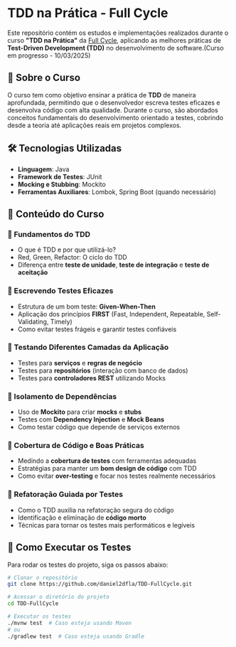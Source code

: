 # TDD na Prática - Full Cycle

Este repositório contém os estudos e implementações realizados durante o curso **"TDD na Prática"** da [Full Cycle](https://fullcycle.com.br/), aplicando as melhores práticas de **Test-Driven Development (TDD)** no desenvolvimento de software.(Curso em progresso - 10/03/2025)

## 📌 Sobre o Curso

O curso tem como objetivo ensinar a prática de **TDD** de maneira aprofundada, permitindo que o desenvolvedor escreva testes eficazes e desenvolva código com alta qualidade. Durante o curso, são abordados conceitos fundamentais do desenvolvimento orientado a testes, cobrindo desde a teoria até aplicações reais em projetos complexos.

## 🛠️ Tecnologias Utilizadas

- **Linguagem**: Java
- **Framework de Testes**: JUnit
- **Mocking e Stubbing**: Mockito
- **Ferramentas Auxiliares**: Lombok, Spring Boot (quando necessário)

## 📖 Conteúdo do Curso

### 🔹 Fundamentos do TDD
- O que é TDD e por que utilizá-lo?
- Red, Green, Refactor: O ciclo do TDD
- Diferença entre **teste de unidade**, **teste de integração** e **teste de aceitação**

### 🔹 Escrevendo Testes Eficazes
- Estrutura de um bom teste: **Given-When-Then**
- Aplicação dos princípios **FIRST** (Fast, Independent, Repeatable, Self-Validating, Timely)
- Como evitar testes frágeis e garantir testes confiáveis

### 🔹 Testando Diferentes Camadas da Aplicação
- Testes para **serviços** e **regras de negócio**
- Testes para **repositórios** (interação com banco de dados)
- Testes para **controladores REST** utilizando Mocks

### 🔹 Isolamento de Dependências
- Uso de **Mockito** para criar **mocks** e **stubs**
- Testes com **Dependency Injection** e **Mock Beans**
- Como testar código que depende de serviços externos

### 🔹 Cobertura de Código e Boas Práticas
- Medindo a **cobertura de testes** com ferramentas adequadas
- Estratégias para manter um **bom design de código** com TDD
- Como evitar **over-testing** e focar nos testes realmente necessários

### 🔹 Refatoração Guiada por Testes
- Como o TDD auxilia na refatoração segura do código
- Identificação e eliminação de **código morto**
- Técnicas para tornar os testes mais performáticos e legíveis

## 🚀 Como Executar os Testes

Para rodar os testes do projeto, siga os passos abaixo:

```sh
# Clonar o repositório
git clone https://github.com/daniel2dfla/TDD-FullCycle.git

# Acessar o diretório do projeto
cd TDD-FullCycle

# Executar os testes
./mvnw test  # Caso esteja usando Maven
# ou
./gradlew test  # Caso esteja usando Gradle
